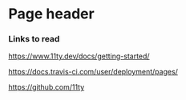 # Page header

### Links to read

https://www.11ty.dev/docs/getting-started/

https://docs.travis-ci.com/user/deployment/pages/

https://github.com/11ty

